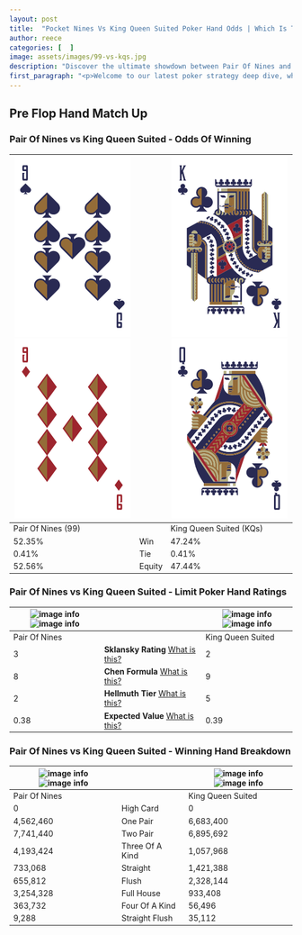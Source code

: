 ```yaml
---
layout: post
title:  "Pocket Nines Vs King Queen Suited Poker Hand Odds | Which Is The Better Hand In Poker? A Complete Guide"
author: reece
categories: [  ]
image: assets/images/99-vs-kqs.jpg
description: "Discover the ultimate showdown between Pair Of Nines and King Queen Suited in poker! Uncover the odds, strategies, and scenarios where one hand triumphs over the other. Get ready to up your poker game with this thrilling analysis."
first_paragraph: "<p>Welcome to our latest poker strategy deep dive, where we're pitting two distinct hands against each other in a high-stakes showdown: Pair Of Nines vs King Queen Suited.</p><p>In the dynamic world of poker, every decision counts, and knowing which hand holds the upper hand is key to your success at the table.</p><p>In this article, we'll dissect these two hands, explore the scenarios where one dominates the other, and equip you with the knowledge to make strategic choices that can tip the odds in your favor.</p><p>Get ready to unravel the intriguing dynamics of these poker hands and elevate your game to new heights.</p>"
---
```




[comment]: # (sp0)

## Pre Flop Hand Match Up

<div class="table hand-ratings" markdown="1"> 



### Pair Of Nines vs King Queen Suited - Odds Of Winning


    
| ![image info](assets/images/hand1/9.png) ![image info](assets/images/hand1/9o.png) |  | ![image info](assets/images/hand2/k.png) ![image info](assets/images/hand2/q.png) |
| -------- | -------- | -------- |
| Pair Of Nines (99) |  | King Queen Suited (KQs) |
| 52.35% | Win | 47.24% |
| 0.41% | Tie | 0.41% |
| 52.56% | Equity | 47.44% |




[comment]: # (sp1)



### Pair Of Nines vs King Queen Suited - Limit Poker Hand Ratings


    
| ![image info](https://www.riverpairs.com/assets/images/hand1/9.png) ![image info](https://www.riverpairs.com/assets/images/hand1/9o.png) |  | ![image info](https://www.riverpairs.com/assets/images/hand2/k.png) ![image info](https://www.riverpairs.com/assets/images/hand2/q.png) |
| -------- | -------- | -------- |
| Pair Of Nines |  | King Queen Suited |
| 3 | **Sklansky Rating** [What is this?](/sklansky-rating-explained) | 2 |
| 8 | **Chen Formula** [What is this?](/chen-formula-explained) | 9 |
| 2 | **Hellmuth Tier** [What is this?](/Hellmuth-tier-explained) | 5 |
| 0.38 | **Expected Value** [What is this?](/expected-value-explained) | 0.39 |




[comment]: # (sp2)



### Pair Of Nines vs King Queen Suited - Winning Hand Breakdown


    
| ![image info](https://www.riverpairs.com/assets/images/hand1/9.png) ![image info](https://www.riverpairs.com/assets/images/hand1/9o.png) |  | ![image info](https://www.riverpairs.com/assets/images/hand2/k.png) ![image info](https://www.riverpairs.com/assets/images/hand2/q.png) |
| -------- | -------- | -------- |
| Pair Of Nines |  | King Queen Suited |
| 0 | High Card | 0 |
| 4,562,460 | One Pair | 6,683,400 |
| 7,741,440 | Two Pair | 6,895,692 |
| 4,193,424 | Three Of A Kind | 1,057,968 |
| 733,068 | Straight | 1,421,388 |
| 655,812 | Flush | 2,328,144 |
| 3,254,328 | Full House | 933,408 |
| 363,732 | Four Of A Kind | 56,496 |
| 9,288 | Straight Flush | 35,112 |




[comment]: # (sp3)



</div>

[comment]: # (sp4)



[comment]: # (sp5)

